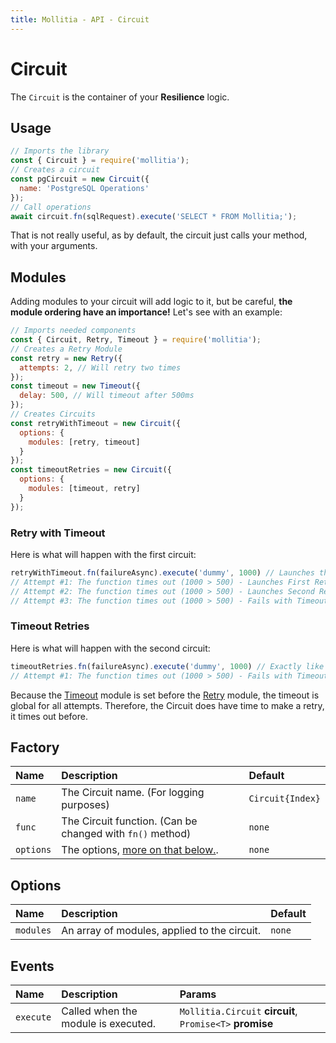 ```yaml
---
title: Mollitia - API - Circuit
---
```

# Circuit

The `Circuit` is the container of your **Resilience** logic.

## Usage

``` javascript
// Imports the library
const { Circuit } = require('mollitia');
// Creates a circuit
const pgCircuit = new Circuit({
  name: 'PostgreSQL Operations'
});
// Call operations
await circuit.fn(sqlRequest).execute('SELECT * FROM Mollitia;');
```

That is not really useful, as by default, the circuit just calls your method, with your arguments.

## Modules

Adding modules to your circuit will add logic to it, but be careful, **the module ordering have an importance!**
Let's see with an example:

``` javascript
// Imports needed components
const { Circuit, Retry, Timeout } = require('mollitia');
// Creates a Retry Module
const retry = new Retry({
  attempts: 2, // Will retry two times
});
const timeout = new Timeout({
  delay: 500, // Will timeout after 500ms
});
// Creates Circuits
const retryWithTimeout = new Circuit({
  options: {
    modules: [retry, timeout]
  }
});
const timeoutRetries = new Circuit({
  options: {
    modules: [timeout, retry]
  }
});
```

### Retry with Timeout

Here is what will happen with the first circuit:

``` javascript
retryWithTimeout.fn(failureAsync).execute('dummy', 1000) // Launches the failureAsync method, that will return "dummy", and will take 1000ms to complete
// Attempt #1: The function times out (1000 > 500) - Launches First Retry
// Attempt #2: The function times out (1000 > 500) - Launches Second Retry
// Attempt #3: The function times out (1000 > 500) - Fails with TimeoutError
```

### Timeout Retries

Here is what will happen with the second circuit:

``` javascript
timeoutRetries.fn(failureAsync).execute('dummy', 1000) // Exactly like before
// Attempt #1: The function times out (1000 > 500) - Fails with TimeoutError
```

Because the [Timeout](/api/module/timeout) module is set before the [Retry](/api/module/retry) module, the timeout is global for all attempts.
Therefore, the Circuit does have time to make a retry, it times out before.

## Factory

| Name      | Description                                               | Default          |
|:----------|:----------------------------------------------------------|:-----------------|
| `name`    | The Circuit name. (For logging purposes)                  | `Circuit{Index}` |
| `func`    | The Circuit function. (Can be changed with `fn()` method) | `none`           |
| `options` | The options, [more on that below.](#options).             | `none`           |

## Options

| Name      | Description                                  | Default |
|:----------|:---------------------------------------------|:--------|
| `modules` | An array of modules, applied to the circuit. | `none`  |

## Events

| Name       | Description                          | Params                                                   |
|:-----------|:-------------------------------------|:---------------------------------------------------------|
| `execute`  | Called when the module is executed.  | `Mollitia.Circuit` **circuit**, `Promise<T>` **promise** |
